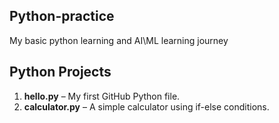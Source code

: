 ## Python-practice
My basic python learning and AI\ML learning journey 
## Python Projects
1. **hello.py** – My first GitHub Python file.
2. **calculator.py** – A simple calculator using if-else conditions.
